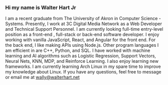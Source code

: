 ### Hi my name is Walter Hart Jr

  I am a recent graduate from The University of Akron in Computer Science - Systems. Presently, I work  at 3C Digital Media Network as a Web Developer and Technical Support Personnel. I am currently looking full-time entry-level position as a front-end , full-stack or back-end software developer. I enjoy working with vanilla JavaScript, React, and Angular for the front end. For the back end, I like making APIs using Node.js. Other program languages I am efficient in are C++, Python, and SQL. I have worked with machine learning and AI algorithms such as Logistic Regression, Support Vectors, Neural Nets, KNN, MDP, and Reinforce Learning. I also enjoy learning new frameworks. I am currently learning Arch Linux in my spare time to improve my knowledge about Linux. If you have any questions, feel free to message or email me at wally@walterhart.net

